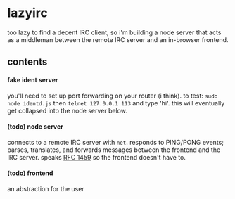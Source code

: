 # lazyirc
too lazy to find a decent IRC client, so i'm building a node server that acts as a middleman between the remote IRC server and an in-browser frontend.

## contents
#### fake ident server
you'll need to set up port forwarding on your router (i think). to test: `sudo node identd.js` then `telnet 127.0.0.1 113` and type 'hi'. this will eventually get collapsed into the node server below.

#### (todo) node server
connects to a remote IRC server with `net`. responds to PING/PONG events; parses, translates, and forwards messages between the frontend and the IRC server. speaks [RFC 1459](https://tools.ietf.org/html/rfc1459) so the frontend doesn't have to.

#### (todo) frontend
an abstraction for the user
